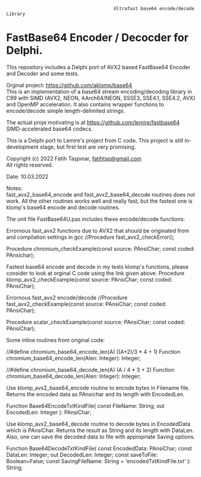                                             Ultrafast base64 encode/decode Library                

# FastBase64 Encoder / Decocder for Delphi.

This repository includes a Delphi port of AVX2 based FastBase64 Encoder and Decoder and some tests.
                                                                              

                                                                              
Orginal project: https://github.com/aklomp/base64                            
This is an implementation of a base64 stream encoding/decoding library in C99 with SIMD (AVX2, NEON, AArch64/NEON, SSSE3, SSE4.1, SSE4.2, AVX) and OpenMP acceleration. It also contains wrapper functions to encode/decode simple length-delimited strings.                                                    

The actual proje motivating is at https://github.com/lemire/fastbase64     
SIMD-accelerated base64 codecs.                                              
                                                                            
This is a Delphi port to Lemire's project from C code. This project is still in-development stage, but first test are very promising.
                                                                          
Copyright (c) 2022 Fatih Taşpınar, fatihtsp@gmail.com                     
All rights reserved.                                                      
                                                                          
Date: 10.03.2022                                                          
                                                                          
Notes:                                                                    
fast_avx2_base64_encode and fast_avx2_base64_decode routines does not work. All the other routines works well and really fast, but the fastest one is klomp's base64 encode and decode routines.

The unit file FastBase64U.pas includes these encode/decode functions:

Errornous fast_avx2 functions due to AVX2 that should be originated from and compilation settings in gcc
//Procedure fast_avx2_checkError();

Procedure chromium_checkExample(const source: PAnsiChar; const coded: PAnsichar);

Fastest base64 encode and decode in my tests klomp's functions, please consider to look at orginal C code using the link given above.
Procedure klomp_avx2_checkExample(const source: PAnsiChar; const coded: PAnsiChar);

Errornous  fast_avx2 encode/decode
//Procedure fast_avx2_checkExample(const source: PAnsiChar; const coded: PAnsiChar);

Procedure scalar_checkExample(const source: PAnsiChar; const coded: PAnsiChar);

Some inline routines from original code:

//#define chromium_base64_encode_len(A) ((A+2)/3 * 4 + 1)
Function chromium_base64_encode_len(Alen: Integer): Integer; 

//#define chromium_base64_decode_len(A) (A / 4 * 3 + 2)
Function chromium_base64_decode_len(Alen: Integer): Integer; 



Use klomp_avx2_base64_encode routine to encode bytes in Filename file. Returns the encoded data as PAnsichar and its length with EncodedLen.

Function Base64EncodeTxtKindFile( const FileName: String; out EncodedLen: Integer ): PAnsiChar;

Use klomp_avx2_base64_decode routine to decode bytes in EncodedData which is PAnsiChar. Returns the result as String and its length with DataLen. Also, one can save the decoded data to file with appropriate Saving options.

Function Base64DecodeTxtKindFile( const EncodedData: PAnsiChar; const DataLen: Integer;
                                  out DecodedLen: Integer;
                                  const saveToFile: Boolean=False;
                                  const SavingFileName: String = 'encodedTxtKindFile.txt' ): String;
